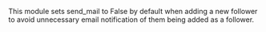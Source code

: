 This module sets send_mail to False by default when adding a new
follower to avoid unnecessary email notification of them being added as
a follower.

